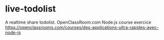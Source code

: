 # live-todolist
A realtime share todolist. OpenClassRoom.com Node.js course exercice https://openclassrooms.com/courses/des-applications-ultra-rapides-avec-node-js
